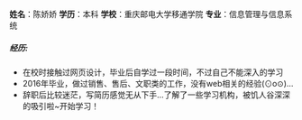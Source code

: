 **姓名**：陈娇娇
**学历**：本科 
**学校**：重庆邮电大学移通学院 
**专业**：信息管理与信息系统

##### 经历:

- 在校时接触过网页设计，毕业后自学过一段时间，不过自己不能深入的学习
- 2016年毕业，做过销售、售后、文职类的工作，没有web相关的经验(⊙o⊙)…
- 辞职后比较迷茫，写简历感觉无从下手...了解了一些学习机构，被饥人谷深深的吸引啦~开始学习！

